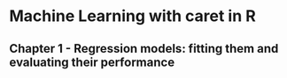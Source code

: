 # Machine Learning with caret in R
## Chapter 1 - Regression models: fitting them and evaluating their performance
